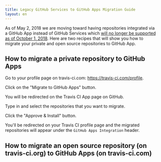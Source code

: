```yaml
---
title: Legacy GitHub Services to GitHub Apps Migration Guide
layout: en
---
```


As of May 2, 2018 we are moving toward having repositories integrated via a GitHub App instead of GitHub Services which [will no longer be supported as of October 1, 2018](https://developer.github.com/changes/2018-04-25-github-services-deprecation). Here are two recipes that will show you how to migrate your private and open source repositories to GitHub App.

## How to migrate a private repository to GitHub Apps

Go to your profile page on travis-ci.com: https://travis-ci.com/profile.

Click on the "Migrate to GitHub Apps" button.

You will be redirected on the Travis CI App page on GitHub.

Type in and select the repositories that you want to migrate.

Click the "Approve & Install" button.

You'll be redirected on your Travis CI profile page and the migrated repositories will appear under the `GitHub Apps Integration` header.

## How to migrate an open source repository (on travis-ci.org) to GitHub Apps (on travis-ci.com)
